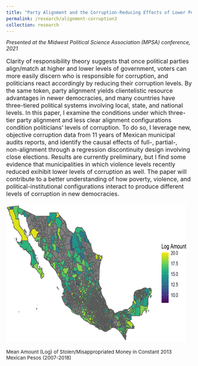 ```yaml
---
title: "Party Alignment and the Corruption-Reducing Effects of Lower Poverty and Violence: Evidence from Mexico"
permalink: /research/alignment-corruption3
collection: research
---
```


<style>
.thumbnaildiss3 {
    background-color: black;
    height: 375px;
    display: inline-block; 
    background-size: cover; 
    background-position: center center;
    background-repeat: no-repeat;
}
</style>

*Presented at the Midwest Political Science Association (MPSA) conference, 2021*

<p style="font-size: 12pt; width: 100%; text-align: left;">Clarity of responsibility theory suggests that once political parties align/match at higher and lower levels of government, voters can more easily discern who is responsible for corruption, and politicians react accordingly by reducing their corruption levels. By the same token, party alignment yields clientelistic resource advantages in newer democracies, and many countries have three-tiered political systems involving local, state, and national levels. In this paper, I examine the conditions under which three-tier party alignment and less clear alignment configurations condition politicians’ levels of corruption. To do so, I leverage new, objective corruption data from 11 years of Mexican municipal audits reports, and identify the causal effects of full-, partial-, non-alignment through a regression discontinuity design involving close elections. Results are currently preliminary, but I find some evidence that municipalities in which violence levels recently reduced exihibit lower levels of corruption as well. The paper will contribute to a better understanding of how poverty, violence, and political-institutional configurations interact to produce different levels of corruption in new democracies.</p>

<p style="font-size: 12pt; width: 100%; text-align: left;"><img src="/images/mexico_amount_map.png" class="thumbnaildiss3" style="width: 97%;"></p>

<p style="font-size: 10pt; width: 100%; text-align: left;">Mean Amount (Log) of Stolen/Misappropriated Money in Constant 2013 Mexican Pesos (2007-2018)</p>  